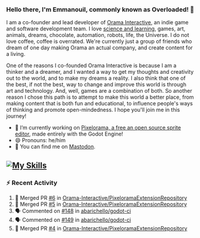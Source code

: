 ### Hello there, I'm Emmanouil, commonly known as Overloaded! 👋
I am a co-founder and lead developer of [Orama Interactive](https://www.oramainteractive.com/), an indie game and software development team. I love [science and learning](https://github.com/OverloadedOrama/KnowledgeBase), games, art, animals, dreams, chocolate, automation, robots, life, the Universe. I do not love coffee, coffee is overrated. We're currently just a group of friends who dream of one day making Orama an actual company, and create content for a living.

One of the reasons I co-founded Orama Interactive is because I am a thinker and a dreamer, and I wanted a way to get my thoughts and creativity out to the world, and to make my dreams a reality. I also think that one of the best, if not the best, way to change and improve this world is through art and technology. And, well, games are a combination of both. So another reason I chose this path is to attempt to make this world a better place, from making content that is both fun and educational, to influence people's ways of thinking and promote open-mindedness. I hope you'll join me in this journey!

- 🔭 I’m currently working on [Pixelorama, a free an open source sprite editor](https://github.com/Orama-Interactive/Pixelorama), made entirely with the Godot Engine!
- 😄 Pronouns: he/him
- 🐘 You can find me on <a rel="me" href="https://mastodon.social/@Overloaded">Mastodon</a>.

[![My Skills](https://skillicons.dev/icons?i=godot,py,cpp,cs,git,linux,html)](https://skillicons.dev)
---

### :zap: Recent Activity

<!--START_SECTION:activity-->
1. 🎉 Merged PR [#6](https://github.com/Orama-Interactive/PixeloramaExtensionRepository/pull/6) in [Orama-Interactive/PixeloramaExtensionRepository](https://github.com/Orama-Interactive/PixeloramaExtensionRepository)
2. 🎉 Merged PR [#5](https://github.com/Orama-Interactive/PixeloramaExtensionRepository/pull/5) in [Orama-Interactive/PixeloramaExtensionRepository](https://github.com/Orama-Interactive/PixeloramaExtensionRepository)
3. 🗣 Commented on [#148](https://github.com/abarichello/godot-ci/issues/148#issuecomment-2305578869) in [abarichello/godot-ci](https://github.com/abarichello/godot-ci)
4. 🗣 Commented on [#149](https://github.com/abarichello/godot-ci/pull/149#issuecomment-2305577202) in [abarichello/godot-ci](https://github.com/abarichello/godot-ci)
5. 🎉 Merged PR [#4](https://github.com/Orama-Interactive/PixeloramaExtensionRepository/pull/4) in [Orama-Interactive/PixeloramaExtensionRepository](https://github.com/Orama-Interactive/PixeloramaExtensionRepository)
<!--END_SECTION:activity-->

<!--
**OverloadedOrama/OverloadedOrama** is a ✨ _special_ ✨ repository because its `README.md` (this file) appears on your GitHub profile.

Here are some ideas to get you started:

- 👯 I’m looking to collaborate on ...
- 🤔 I’m looking for help with ...
- 💬 Ask me about ...
- 📫 How to reach me: ...
- ⚡ Fun fact: ...
-->
